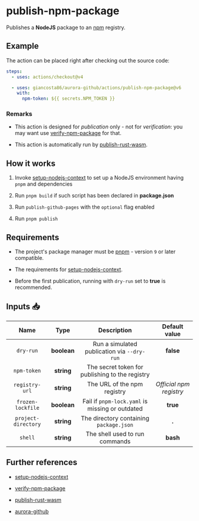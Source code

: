 # publish-npm-package

Publishes a **NodeJS** package to an [npm](https://www.npmjs.com/) registry.

## Example

The action can be placed right after checking out the source code:

```yaml
steps:
  - uses: actions/checkout@v4

  - uses: giancosta86/aurora-github/actions/publish-npm-package@v6
    with:
      npm-token: ${{ secrets.NPM_TOKEN }}
```

### Remarks

- This action is designed for _publication_ only - not for _verification_: you may want use [verify-npm-package](../verify-npm-package/README.md) for that.

- This action is automatically run by [publish-rust-wasm](../publish-rust-wasm/README.md).

## How it works

1. Invoke [setup-nodejs-context](../setup-nodejs-context/README.md) to set up a NodeJS environment having `pnpm` and dependencies

1. Run `pnpm build` if such script has been declared in **package.json**

1. Run `publish-github-pages` with the `optional` flag enabled

1. Run `pnpm publish`

## Requirements

- The project's package manager must be [pnpm](https://pnpm.io/) - version `9` or later compatible.

- The requirements for [setup-nodejs-context](../setup-nodejs-context/README.md).

- Before the first publication, running with `dry-run` set to **true** is recommended.

## Inputs 📥

|        Name         |    Type     |                   Description                   |      Default value      |
| :-----------------: | :---------: | :---------------------------------------------: | :---------------------: |
|      `dry-run`      | **boolean** |   Run a simulated publication via `--dry-run`   |        **false**        |
|     `npm-token`     | **string**  | The secret token for publishing to the registry |                         |
|   `registry-url`    | **string**  |           The URL of the npm registry           | _Official npm registry_ |
|  `frozen-lockfile`  | **boolean** | Fail if `pnpm-lock.yaml` is missing or outdated |        **true**         |
| `project-directory` | **string**  |     The directory containing `package.json`     |          **.**          |
|       `shell`       | **string**  |         The shell used to run commands          |        **bash**         |

## Further references

- [setup-nodejs-context](../setup-nodejs-context/README.md)

- [verify-npm-package](../verify-npm-package/README.md)

- [publish-rust-wasm](../publish-rust-wasm/README.md)

- [aurora-github](../../README.md)
